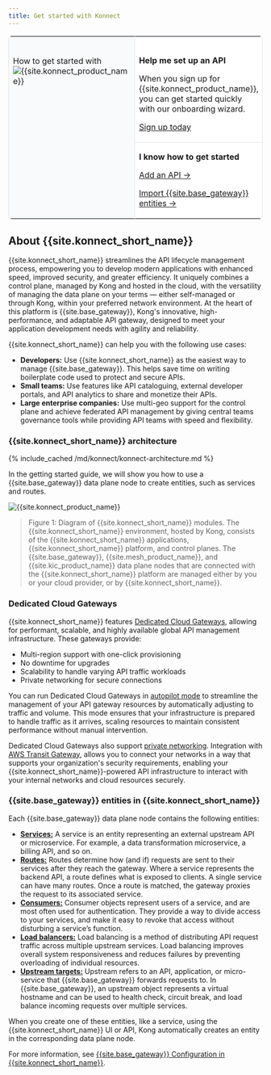 ```yaml
---
title: Get started with Konnect
---
```


<table style="border:1px solid #e0e4ea;border-radius:6px">
  <tr style="background-color:#fff;border:none">
    <td rowspan="3" style="border-right:1px solid #e0e4ea;vertical-align:top;border-bottom:none;background-color:#F9FAFB">
        <br>
        <p style="font-size:16px;">How to get started with <img style="min-height:18px" src="/assets/images/logos/kong-konnect-logo.svg" alt="{{site.konnect_product_name}}" class="no-image-expand" /> </p>
    </td>
  </tr>
    <tr style="background-color:#fff;border:none">
    <td style="border-bottom:1px solid #e0e4ea;">
        <br>
        <p><b>Help me set up an API</b></p>
        <p>When you sign up for {{site.konnect_product_name}}, you can get started quickly with our onboarding wizard.</p>
        <p><a href="https://konghq.com/products/kong-konnect/register?utm_medium=referral&utm_source=docs">Sign up today</a></p>
    </td>
</tr>
  <tr style="background-color:#fff;border:none">
    <td style="border-bottom:none">
        <p><b>I know how to get started</b></p>
        <p><a href="/konnect/getting-started/add-api/"><i class="fas fa-plus"></i> Add an API &rarr;</a></p>
        <p><a href="/konnect/getting-started/migration/"><i class="fas fa-file-import"></i> Import {{site.base_gateway}} entities &rarr;</a></p>
    </td>
  </tr>
</table>

## About {{site.konnect_short_name}}

{{site.konnect_short_name}} streamlines the API lifecycle management process, empowering you to develop modern applications with enhanced speed, improved security, and greater efficiency. It uniquely combines a control plane, managed by Kong and hosted in the cloud, with the versatility of managing the data plane on your terms — either self-managed or through Kong, within your preferred network environment. At the heart of this platform is {{site.base_gateway}}, Kong's innovative, high-performance, and adaptable API gateway, designed to meet your application development needs with agility and reliability.

{{site.konnect_short_name}} can help you with the following use cases:

* **Developers:** Use {{site.konnect_short_name}} as the easiest way to manage {{site.base_gateway}}. This helps save time on writing boilerplate code used to protect and secure APIs. 
* **Small teams:** Use features like API cataloguing, external developer portals, and API analytics to share and monetize their APIs. 
* **Large enterprise companies:** Use multi-geo support for the control plane and achieve federated API management by giving central teams governance tools while providing API teams with speed and flexibility.

### {{site.konnect_short_name}} architecture

{% include_cached /md/konnect/konnect-architecture.md %}

In the getting started guide, we will show you how to use a {{site.base_gateway}} data plane node to create entities, such as services and routes.

![{{site.konnect_product_name}}](/assets/images/products/konnect/konnect-intro.png)

> Figure 1: Diagram of {{site.konnect_short_name}} modules. The {{site.konnect_short_name}} environment, hosted by Kong, consists of the {{site.konnect_short_name}} applications, {{site.konnect_short_name}} platform, and control planes. The {{site.base_gateway}}, {{site.mesh_product_name}}, and {{site.kic_product_name}} data plane nodes that are connected with the {{site.konnect_short_name}} platform are managed either by you or your cloud provider, or by {{site.konnect_short_name}}.

### Dedicated Cloud Gateways

{{site.konnect_short_name}} features [Dedicated Cloud Gateways](/konnect/gateway-manager/dedicated-cloud-gateways/), allowing for performant, scalable, and highly available global API management infrastructure. 
These gateways provide:
* Multi-region support with one-click provisioning
* No downtime for upgrades
* Scalability to handle varying API traffic workloads
* Private networking for secure connections

You can run Dedicated Cloud Gateways in [autopilot mode](/konnect/gateway-manager/dedicated-cloud-gateways/#autopilot-mode) to streamline the management of your API gateway resources by automatically adjusting to traffic and volume. 
This mode ensures that your infrastructure is prepared to handle traffic as it arrives, scaling resources to maintain consistent performance without manual intervention. 

Dedicated Cloud Gateways also support [private networking](/konnect/gateway-manager/data-plane-nodes/transit-gateways). 
Integration with [AWS Transit Gateway](https://aws.amazon.com/transit-gateway/), allows you to connect your networks in a way that supports your organization's security requirements, enabling your {{site.konnect_short_name}}-powered API infrastructure to interact with your internal networks and cloud resources securely.


### {{site.base_gateway}} entities in {{site.konnect_short_name}}

Each {{site.base_gateway}} data plane node contains the following entities:

* [**Services:**](/gateway/latest/key-concepts/services/) A service is an entity representing an external upstream API or microservice. For example, a data transformation microservice, a billing API, and so on.
* [**Routes:**](/gateway/latest/key-concepts/routes/) Routes determine how (and if) requests are sent to their services after they reach the gateway. Where a service represents the backend API, a route defines what is exposed to clients. A single service can have many routes. Once a route is matched, the gateway proxies the request to its associated service.
* [**Consumers:**](/gateway/latest/kong-enterprise/consumer-groups/) Consumer objects represent users of a service, and are most often used for authentication. They provide a way to divide access to your services, and make it easy to revoke that access without disturbing a service’s function.
* [**Load balancers:**](/gateway/latest/get-started/load-balancing/) Load balancing is a method of distributing API request traffic across multiple upstream services. Load balancing improves overall system responsiveness and reduces failures by preventing overloading of individual resources.
* [**Upstream targets:**](/gateway/latest/key-concepts/upstreams/) Upstream refers to an API, application, or micro-service that {{site.base_gateway}} forwards requests to. In {{site.base_gateway}}, an upstream object represents a virtual hostname and can be used to health check, circuit break, and load balance incoming requests over multiple services.

When you create one of these entities, like a service, using the {{site.konnect_short_name}} UI or API, Kong automatically creates an entity in the corresponding data plane node. 

For more information, see [{{site.base_gateway}} Configuration in {{site.konnect_short_name}}](/konnect/gateway-manager/configuration/).
